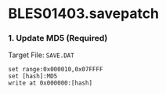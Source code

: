 # BLES01403.savepatch

### 1. Update MD5 (Required)

Target File: `SAVE.DAT`

```
set range:0x000010,0x07FFFF
set [hash]:MD5
write at 0x000000:[hash]
```

